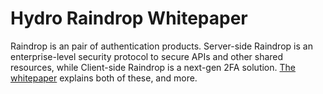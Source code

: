 # Hydro Raindrop Whitepaper
Raindrop is an pair of authentication products. Server-side Raindrop is an enterprise-level security protocol to secure APIs and other shared resources, while Client-side Raindrop is a next-gen 2FA solution. [The whitepaper](./Raindrop.md) explains both of these, and more.
